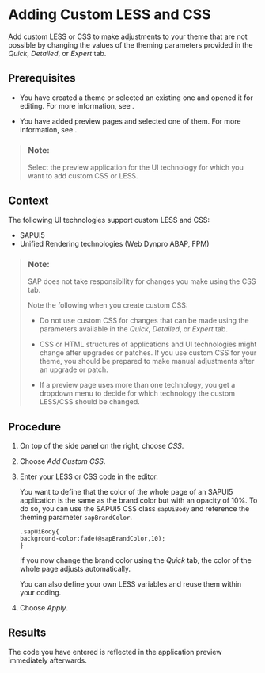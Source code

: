 <!-- loio895a4b03cf664b79976d12f019c68b12 -->

# Adding Custom LESS and CSS

Add custom LESS or CSS to make adjustments to your theme that are not possible by changing the values of the theming parameters provided in the *Quick*, *Detailed*, or *Expert* tab.



<a name="loio895a4b03cf664b79976d12f019c68b12__prereq_N1001D_N1001A_N10001"/>

## Prerequisites

-   You have created a theme or selected an existing one and opened it for editing. For more information, see  <?sap-ot O2O class="- topic/xref " href="72c730b60f6b41b0bfed63b474007b51.xml" text="" desc="" xtrc="xref:1" xtrf="file:/home/builder/src/dita-all/ylx1673875864142/loio6e2d9e0fb80d4d788707c20ca8ff4bd9_en-US/src/content/localization/en-us/895a4b03cf664b79976d12f019c68b12.xml" output-class="" current-file="file:/home/builder/tp.net.sf.dita-ot/2.3/plugins/com.elovirta.dita.markdown_1.3.0/xsl/dita2markdownImpl.xsl" ?> .

-   You have added preview pages and selected one of them. For more information, see  <?sap-ot O2O class="- topic/xref " href="8af60d39007a4847919f8dcbbb7a7b16.xml" text="" desc="" xtrc="xref:2" xtrf="file:/home/builder/src/dita-all/ylx1673875864142/loio6e2d9e0fb80d4d788707c20ca8ff4bd9_en-US/src/content/localization/en-us/895a4b03cf664b79976d12f019c68b12.xml" output-class="" current-file="file:/home/builder/tp.net.sf.dita-ot/2.3/plugins/com.elovirta.dita.markdown_1.3.0/xsl/dita2markdownImpl.xsl" ?> .


> ### Note:  
> Select the preview application for the UI technology for which you want to add custom CSS or LESS.



<a name="loio895a4b03cf664b79976d12f019c68b12__context_N10014_N10011_N10001"/>

## Context

The following UI technologies support custom LESS and CSS:

-   SAPUI5
-   Unified Rendering technologies \(Web Dynpro ABAP, FPM\)

> ### Note:  
> SAP does not take responsibility for changes you make using the CSS tab.
> 
> Note the following when you create custom CSS:
> 
> -   Do not use custom CSS for changes that can be made using the parameters available in the *Quick*, *Detailed*, or *Expert* tab.
> -   CSS or HTML structures of applications and UI technologies might change after upgrades or patches. If you use custom CSS for your theme, you should be prepared to make manual adjustments after an upgrade or patch.
> 
> -   If a preview page uses more than one technology, you get a dropdown menu to decide for which technology the custom LESS/CSS should be changed.



## Procedure

1.  On top of the side panel on the right, choose *CSS*.

2.  Choose *Add Custom CSS*.

3.  Enter your LESS or CSS code in the editor.

    You want to define that the color of the whole page of an SAPUI5 application is the same as the brand color but with an opacity of 10%. To do so, you can use the SAPUI5 CSS class `sapUiBody` and reference the theming parameter `sapBrandColor`.

    ```
    .sapUiBody{ 
    background-color:fade(@sapBrandColor,10);
    }
    ```

    If you now change the brand color using the *Quick* tab, the color of the whole page adjusts automatically.

    You can also define your own LESS variables and reuse them within your coding.

4.  Choose *Apply*.




<a name="loio895a4b03cf664b79976d12f019c68b12__result_N10037_N10012_N10001"/>

## Results

The code you have entered is reflected in the application preview immediately afterwards.

